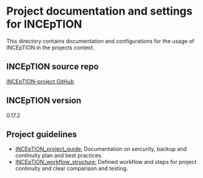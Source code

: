 # Project documentation and settings for INCEpTION

This directory contains documentation and configurations for the usage of INCEpTION in the projects context.

## INCEpTION source repo
[INCEpTION-project GitHub](https://inception-project.github.io/)
## INCEpTION version

0.17.2

## Project guidelines

* [INCEpTION_project_guide:](INCEpTION_project_guide) Documentation on sercurity, backup and continuity plan and best practices.
* [INCEpTION_workflow_structure:](INCEpTION_workflow_structure) Defined workflow and steps for project continuity and clear comparison and testing.

